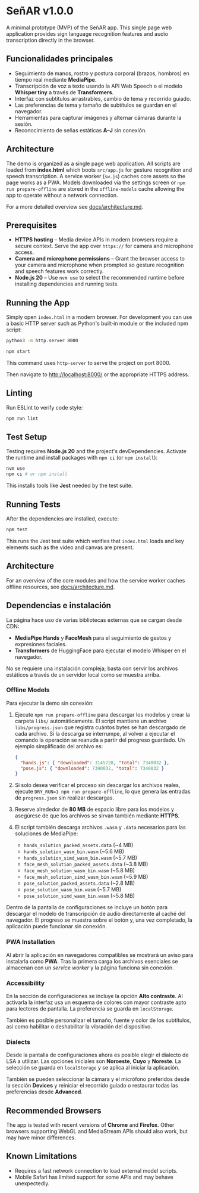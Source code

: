 # SeñAR v1.0.0

A minimal prototype (MVP) of the SeñAR app. This single page web
application provides sign language recognition features and audio
transcription directly in the browser.

## Funcionalidades principales

* Seguimiento de manos, rostro y postura corporal (brazos, hombros) en tiempo real mediante **MediaPipe**.
* Transcripción de voz a texto usando la API Web Speech o el modelo
  **Whisper tiny** a través de **Transformers**.
* Interfaz con subtítulos arrastrables, cambio de tema y recorrido guiado.
* Las preferencias de tema y tamaño de subtítulos se guardan en el navegador.
* Herramientas para capturar imágenes y alternar cámaras durante la sesión.
* Reconocimiento de señas estáticas **A–J** sin conexión.

## Architecture

The demo is organized as a single page web application. All scripts are loaded from **index.html** which boots `src/app.js` for gesture recognition and speech transcription. A service worker (`sw.js`) caches core assets so the page works as a PWA. Models downloaded via the settings screen or `npm run prepare-offline` are stored in the `offline-models` cache allowing the app to operate without a network connection.

For a more detailed overview see [docs/architecture.md](docs/architecture.md).

## Prerequisites

* **HTTPS hosting** – Media device APIs in modern browsers require a secure
  context. Serve the app over `https://` for camera and microphone access.
* **Camera and microphone permissions** – Grant the browser access to your
  camera and microphone when prompted so gesture recognition and speech
  features work correctly.
* **Node.js 20** – Use `nvm use` to select the recommended runtime before installing dependencies and running tests.

## Running the App

Simply open `index.html` in a modern browser. For development you can use a
basic HTTP server such as Python's built‑in module or the included npm script:

```bash
python3 -m http.server 8000
```

```bash
npm start
```
This command uses `http-server` to serve the project on port 8000.

Then navigate to <http://localhost:8000/> or the appropriate HTTPS address.

## Linting

Run ESLint to verify code style:

```bash
npm run lint
```

## Test Setup

Testing requires **Node.js 20** and the project's devDependencies. Activate the
runtime and install packages with `npm ci` (or `npm install`):

```bash
nvm use
npm ci # or npm install
```

This installs tools like **Jest** needed by the test suite.

## Running Tests

After the dependencies are installed, execute:

```bash
npm test
```

This runs the Jest test suite which verifies that `index.html` loads and key
elements such as the video and canvas are present.

## Architecture

For an overview of the core modules and how the service worker caches offline
resources, see [docs/architecture.md](docs/architecture.md).

## Dependencias e instalación

La página hace uso de varias bibliotecas externas que se cargan desde
CDN:

* **MediaPipe Hands** y **FaceMesh** para el seguimiento de gestos y
  expresiones faciales.
* **Transformers** de HuggingFace para ejecutar el modelo Whisper en el
  navegador.

No se requiere una instalación compleja; basta con servir los archivos
estáticos a través de un servidor local como se muestra arriba.

### Offline Models

Para ejecutar la demo sin conexión:

1. Ejecute `npm run prepare-offline` para descargar los modelos y crear
   la carpeta `libs/` automáticamente. El script mantiene un archivo
   `libs/progress.json` que registra cuántos bytes se han descargado de
   cada archivo. Si la descarga se interrumpe, al volver a ejecutar el
   comando la operación se reanuda a partir del progreso guardado.
   Un ejemplo simplificado del archivo es:

   ```json
   {
     "hands.js": { "downloaded": 3145728, "total": 7340032 },
     "pose.js": { "downloaded": 7340032, "total": 7340032 }
   }
   ```

2. Si solo desea verificar el proceso sin descargar los archivos reales,
  ejecute `DRY_RUN=1 npm run prepare-offline`, lo que genera las entradas de
  `progress.json` sin realizar descargas.
3. Reserve alrededor de **80 MB** de espacio libre para los modelos y asegúrese
   de que los archivos se sirvan también mediante **HTTPS**.
4. El script también descarga archivos `.wasm` y `.data` necesarios para las
   soluciones de MediaPipe:
   - `hands_solution_packed_assets.data` (~4&nbsp;MB)
   - `hands_solution_wasm_bin.wasm` (~5.6&nbsp;MB)
   - `hands_solution_simd_wasm_bin.wasm` (~5.7&nbsp;MB)
   - `face_mesh_solution_packed_assets.data` (~3.8&nbsp;MB)
   - `face_mesh_solution_wasm_bin.wasm` (~5.8&nbsp;MB)
   - `face_mesh_solution_simd_wasm_bin.wasm` (~5.9&nbsp;MB)
   - `pose_solution_packed_assets.data` (~2.8&nbsp;MB)
   - `pose_solution_wasm_bin.wasm` (~5.7&nbsp;MB)
   - `pose_solution_simd_wasm_bin.wasm` (~5.8&nbsp;MB)

Dentro de la pantalla de configuraciones se incluye un botón para descargar el
modelo de transcripción de audio directamente al caché del navegador. El
progreso se muestra sobre el botón y, una vez completado, la aplicación puede
funcionar sin conexión.

### PWA Installation

Al abrir la aplicación en navegadores compatibles se mostrará un aviso para
instalarla como **PWA**. Tras la primera carga los archivos esenciales se
almacenan con un *service worker* y la página funciona sin conexión.

### Accessibility

En la sección de configuraciones se incluye la opción **Alto contraste**. Al
activarla la interfaz usa un esquema de colores con mayor contraste apto para
lectores de pantalla. La preferencia se guarda en `localStorage`.

También es posible personalizar el tamaño, fuente y color de los subtítulos,
así como habilitar o deshabilitar la vibración del dispositivo.

### Dialects

Desde la pantalla de configuraciones ahora es posible elegir el dialecto de
LSA a utilizar. Las opciones iniciales son **Noroeste**, **Cuyo** y
**Noreste**. La selección se guarda en `localStorage` y se aplica al iniciar
la aplicación.

También se pueden seleccionar la cámara y el micrófono preferidos desde la
sección **Devices** y reiniciar el recorrido guiado o restaurar todas las
preferencias desde **Advanced**.

## Recommended Browsers

The app is tested with recent versions of **Chrome** and **Firefox**. Other
browsers supporting WebGL and MediaStream APIs should also work, but may have
minor differences.

## Known Limitations

* Requires a fast network connection to load external model scripts.
* Mobile Safari has limited support for some APIs and may behave unexpectedly.

